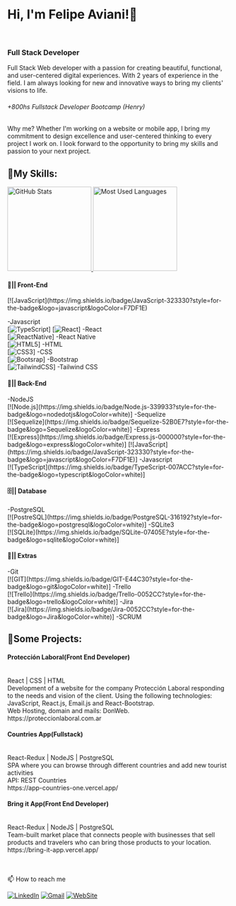 ###  <h1> Hi, I'm Felipe Aviani!👋 </h1> <br>
### <h3> Full Stack Developer </h3>

Full Stack Web developer with a passion for creating beautiful, functional, and user-centered digital experiences. With 2 years of experience in the field. I am always looking for new and innovative ways to bring my clients' visions to life.
<h6>+800hs Fullstack Developer Bootcamp (Henry)</h6>

Why me? 
Whether I'm working on a website or mobile app, I bring my commitment to design excellence and user-centered thinking to every project I work on. I look forward to the opportunity to bring my skills and passion to your next project.

<h2>📃My Skills:</h2>

 <a href="#" >
    <img height="190rem" alt="GitHub Stats" src="https://github-readme-stats.vercel.app/api?username=Felipao22&show_icons=true&title_color=007acc&icon_color=007acc&text_color=007acc&bg_color=00000000&border_radius=15&border_color=00000000&count_private=true&hide=contribs&hide_rank=true"/>
  </a>

 <a href="#">
    <img height="190rem" alt="Most Used Languages" src="https://github-readme-stats.vercel.app/api/top-langs/?username=Felipao22&langs_count=6&layout=compact&title_color=007acc&icon_color=007acc&text_color=007acc&bg_color=00000000&border_radius=15&border_color=00000000&hide=jupyter%20notebook"/>
  </a>

<h4>🎨|| Front-End</h4>
[![JavaScript](https://img.shields.io/badge/JavaScript-323330?style=for-the-badge&logo=javascript&logoColor=F7DF1E)

-Javascript<br>
[![TypeScript](https://img.shields.io/badge/TypeScript-007ACC?style=for-the-badge&logo=typescript&logoColor=white)]
[![React](https://img.shields.io/badge/React-20232A?style=for-the-badge&logo=react&logoColor=61DAFB)]
-React<br>
[![ReactNative](https://img.shields.io/badge/React_Native-20232A?style=for-the-badge&logo=react&logoColor=61DAFB)]
-React Native<br>
[![HTML5](https://img.shields.io/badge/HTML5-E34F26?style=for-the-badge&logo=html5&logoColor=white)]
-HTML<br>
[![CSS3](https://img.shields.io/badge/CSS3-1572B6?style=for-the-badge&logo=css3&logoColor=white)]
-CSS<br>
[![Bootsrap](https://img.shields.io/badge/Bootstrap-563D7C?style=for-the-badge&logo=bootstrap&logoColor=white)]
-Bootstrap<br>
[![TailwindCSS](https://img.shields.io/badge/Tailwind_CSS-38B2AC?style=for-the-badge&logo=tailwind-css&logoColor=white)]
-Tailwind CSS<br>

<h4>🔌|| Back-End</h4>
-NodeJS<br>
[![Node.js](https://img.shields.io/badge/Node.js-339933?style=for-the-badge&logo=nodedotjs&logoColor=white)]
-Sequelize<br>
[![Sequelize](https://img.shields.io/badge/Sequelize-52B0E7?style=for-the-badge&logo=Sequelize&logoColor=white)]
-Express<br>
[![Express](https://img.shields.io/badge/Express.js-000000?style=for-the-badge&logo=express&logoColor=white)]
[![JavaScript](https://img.shields.io/badge/JavaScript-323330?style=for-the-badge&logo=javascript&logoColor=F7DF1E)]
-Javascript<br>
[![TypeScript](https://img.shields.io/badge/TypeScript-007ACC?style=for-the-badge&logo=typescript&logoColor=white)]

<h4>🗄️|| Database</h4>
-PostgreSQL<br>
[![PostreSQL](https://img.shields.io/badge/PostgreSQL-316192?style=for-the-badge&logo=postgresql&logoColor=white)]
-SQLite3<br>
[![SQLite](https://img.shields.io/badge/SQLite-07405E?style=for-the-badge&logo=sqlite&logoColor=white)]

<h4>📃|| Extras</h4>
-Git<br>
[![GIT](https://img.shields.io/badge/GIT-E44C30?style=for-the-badge&logo=git&logoColor=white)]
-Trello<br>
[![Trello](https://img.shields.io/badge/Trello-0052CC?style=for-the-badge&logo=trello&logoColor=white)]
-Jira<br>
[![Jira](https://img.shields.io/badge/Jira-0052CC?style=for-the-badge&logo=Jira&logoColor=white)]
-SCRUM<br>



<h2>🚀Some Projects:</h2>
<h4>Protección Laboral(Front End Developer)</h4><br> 
React | CSS | HTML <br>
Development of a website for the company Protección Laboral responding to the needs and vision of the client.
Using the following technologies: JavaScript, React.js, Email.js and React-Bootstrap.<br>
Web Hosting, domain and mails: DonWeb.<br>
https://proteccionlaboral.com.ar<br>

<h4>Countries App(Fullstack)</h4><br> 
React-Redux | NodeJS | PostgreSQL<br>
SPA where you can browse through different countries and add new tourist activities<br>
API: REST Countries<br>
https://app-countries-one.vercel.app/<br>

<h4>Bring it App(Front End Developer)</h4><br>
React-Redux | NodeJS | PostgreSQL<br>
Team-built market place that connects people with businesses that sell products and travelers who can bring those products to your location.<br>
https://bring-it-app.vercel.app/<br>
<br>
<br>

📫 How to reach me

[![LinkedIn](https://img.shields.io/badge/LinkedIn-0077B5?style=for-the-badge&logo=linkedin&logoColor=white)](https://www.linkedin.com/in/felipeaviani/)
[![Gmail](https://img.shields.io/badge/Gmail-D14836?style=for-the-badge&logo=gmail&logoColor=white)](mailto:felipeaviani@gmail.com)
[![WebSite](https://img.shields.io/badge/website-000000?style=for-the-badge&logo=About.me&logoColor=white)](https://myportfolio-felipe.netlify.app/)
